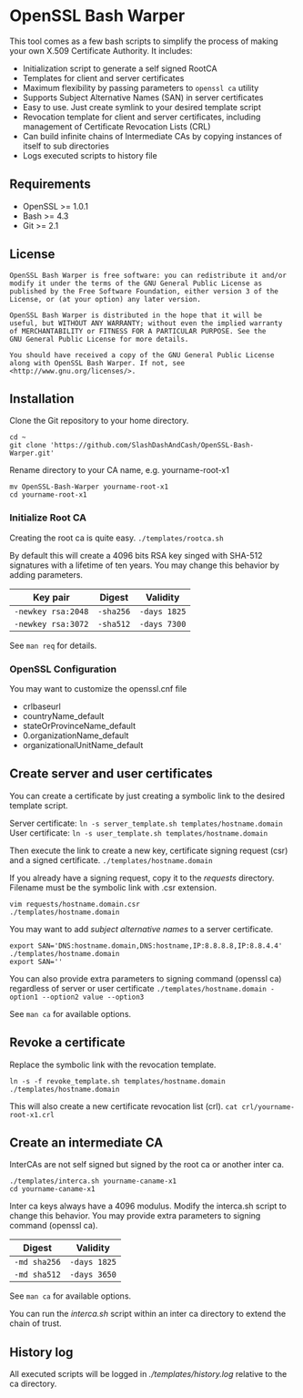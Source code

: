 OpenSSL Bash Warper
===================

This tool comes as a few bash scripts to simplify the process of making your own X.509 Certificate Authority. It includes:

- Initialization script to generate a self signed RootCA
- Templates for client and server certificates
- Maximum flexibility by passing parameters to `openssl ca` utility
- Supports Subject Alternative Names (SAN) in server certificates
- Easy to use. Just create symlink to your desired template script
- Revocation template for client and server certificates,
  including management of Certificate Revocation Lists (CRL)
- Can build infinite chains of Intermediate CAs by copying
  instances of itself to sub directories
- Logs executed scripts to history file


Requirements
------------
- OpenSSL >= 1.0.1
- Bash >= 4.3
- Git >= 2.1

License
---------
```
OpenSSL Bash Warper is free software: you can redistribute it and/or
modify it under the terms of the GNU General Public License as 
published by the Free Software Foundation, either version 3 of the
License, or (at your option) any later version.

OpenSSL Bash Warper is distributed in the hope that it will be
useful, but WITHOUT ANY WARRANTY; without even the implied warranty
of MERCHANTABILITY or FITNESS FOR A PARTICULAR PURPOSE. See the
GNU General Public License for more details.

You should have received a copy of the GNU General Public License
along with OpenSSL Bash Warper. If not, see
<http://www.gnu.org/licenses/>.
```

Installation
------------

Clone the Git repository to your home directory.
```
cd ~
git clone 'https://github.com/SlashDashAndCash/OpenSSL-Bash-Warper.git'
```

Rename directory to your CA name, e.g. yourname-root-x1
```
mv OpenSSL-Bash-Warper yourname-root-x1
cd yourname-root-x1
```

### Initialize Root CA
Creating the root ca is quite easy.
`./templates/rootca.sh`

By default this will create a 4096 bits RSA key singed with SHA-512 signatures with a lifetime of ten years.
You may change this behavior by adding parameters.

| Key pair           | Digest    | Validity     |
| ------------------ |:---------:|:------------:|
| `-newkey rsa:2048` | `-sha256` | `-days 1825` |
| `-newkey rsa:3072` | `-sha512` | `-days 7300` |


See `man req` for details.

### OpenSSL Configuration
You may want to customize the openssl.cnf file

- crlbaseurl
- countryName_default
- stateOrProvinceName_default
- 0.organizationName_default
- organizationalUnitName_default

Create server and user certificates
-----------------------------------

You can create a certificate by just creating a symbolic link to the desired template script.

Server certificate: `ln -s server_template.sh templates/hostname.domain`
User certificate: `ln -s user_template.sh templates/hostname.domain`

Then execute the link to create a new key, certificate signing request (csr) and a signed certificate.
`./templates/hostname.domain`

If you already have a signing request, copy it to the *requests* directory.
Filename must be the symbolic link with .csr extension.
```
vim requests/hostname.domain.csr
./templates/hostname.domain
```

You may want to add *subject alternative names* to a server certificate.
```
export SAN='DNS:hostname.domain,DNS:hostname,IP:8.8.8.8,IP:8.8.4.4'
./templates/hostname.domain
export SAN=''
```

You can also provide extra parameters to signing command (openssl ca) regardless of server or user certificate
`./templates/hostname.domain -option1 --option2 value --option3`

See `man ca` for available options.


Revoke a certificate
--------------------

Replace the symbolic link with the revocation template.
```
ln -s -f revoke_template.sh templates/hostname.domain
./templates/hostname.domain
```

This will also create a new certificate revocation list (crl).
`cat crl/yourname-root-x1.crl`


Create an intermediate CA
-------------------------

InterCAs are not self signed but signed by the root ca or another inter ca.
```
./templates/interca.sh yourname-caname-x1
cd yourname-caname-x1
```

Inter ca keys always have a 4096 modulus. Modify the interca.sh script to change this behavior.
You may provide extra parameters to signing command (openssl ca).

| Digest       | Validity     |
| ------------ |:------------:|
| `-md sha256` | `-days 1825` |
| `-md sha512` | `-days 3650` |

See `man ca` for available options.

You can run the *interca.sh* script within an inter ca directory to extend the chain of trust.


History log
-----------
All executed scripts will be logged in *./templates/history.log* relative to the ca directory.

